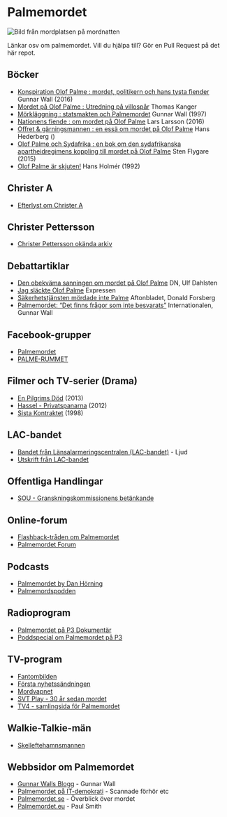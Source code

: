 # Palmemordet

![Bild från mordplatsen på mordnatten](http://www.sydsvenskan.se/images/3dI7xtZqbXILuM8kFLSS4Fu9-x0.jpg)

Länkar osv om palmemordet. Vill du hjälpa till? Gör en Pull Request på det här repot.

## Böcker
* [Konspiration Olof Palme : mordet, politikern och hans tysta fiender](http://cdon.se/b%C3%B6cker/gunnar_wall/konspiration_olof_palme_%3a_mordet%2c_politikern_och_h-35434284) Gunnar Wall (2016)
* [Mordet på Olof Palme : Utredning på villospår](http://cdon.se/e-b%C3%B6cker/thomas-kanger/mordet-p%C3%A5-olof-palme-utredning-p%C3%A5-villosp%C3%A5r-36603627) Thomas Kanger
* [Mörkläggning : statsmakten och Palmemordet](http://cdon.se/b%C3%B6cker/gunnar_wall/m%C3%B6rkl%C3%A4ggning_%3a_statsmakten_och_palmemordet-37914009) Gunnar Wall (1997)
* [Nationens fiende : om mordet på Olof Palme](http://cdon.se/b%C3%B6cker/lars_larsson/nationens_fiende_%3a_om_mordet_p%C3%A5_olof_palme-36713641) Lars Larsson (2016)
* [Offret & gärningsmannen : en essä om mordet på Olof Palme](http://cdon.se/b%C3%B6cker/hans_hederberg/offret_%26_g%C3%A4rningsmannen_%3a_en_ess%C3%A4_om_mordet_p%C3%A5_olo-7642231) Hans Hederberg ()
* [Olof Palme och Sydafrika : en bok om den sydafrikanska apartheidregimens koppling till mordet på Olof Palme](http://cdon.se/b%C3%B6cker/sten_flygare/olof_palme_och_sydafrika_%3a_en_bok_om_den_sydafrika-35221003) Sten Flygare (2015)
* [Olof Palme är skjuten!](http://cdon.se/e-b%C3%B6cker/hans-holm%C3%A9r/olof-palme-%C3%A4r-skjuten-36534171) Hans Holmér (1992)

## Christer A
* [Efterlyst om Christer A](http://www.viafree.se/program/samhalle/efterlyst/sasong-42/avsnitt-4)

## Christer Pettersson
* [Christer Pettersson okända arkiv](http://www.expressen.se/nyheter/christer-petterssons-okanda-arkiv-hittat/)

## Debattartiklar
* [Den obekväma sanningen om mordet på Olof Palme](http://www.dn.se/debatt/den-obekvama-sanningen-om-mordet-pa-olof-palme/) DN, Ulf Dahlsten
* [Jag släckte Olof Palme](http://www.expressen.se/debatt/jag-slackte-olof-palme/) Expressen
* [Säkerhetstjänsten mördade inte Palme](http://www.aftonbladet.se/debatt/article22337725.ab) Aftonbladet, Donald Forsberg
* [Palmemordet: “Det finns frågor som inte besvarats”](http://www.internationalen.se/2013/02/palmemordet-det-finns-fragor-som-inte-besvarats/) Internationalen, Gunnar Wall

## Facebook-grupper
* [Palmemordet](https://www.facebook.com/palmemordet)
* [PALME-RUMMET](https://www.facebook.com/groups/palmerummet/)

## Filmer och TV-serier (Drama)
* [En Pilgrims Död](http://www.imdb.com/title/tt2602070/) (2013)
* [Hassel - Privatspanarna](http://www.imdb.com/title/tt2071471/) (2012)
* [Sista Kontraktet](http://www.imdb.com/title/tt0122573/) (1998)

## LAC-bandet
* [Bandet från Länsalarmeringscentralen (LAC-bandet)](https://www.youtube.com/watch?v=1m59M6iAPdM) - Ljud
* [Utskrift från LAC-bandet](http://www.politiskamord.com/p5lacsamtalen.html)

## Offentliga Handlingar
* [SOU - Granskningskommissionens betänkande](http://www.regeringen.se/rattsdokument/statens-offentliga-utredningar/1999/01/sou-199988--/)

## Online-forum
* [Flashback-tråden om Palmemordet](https://www.flashback.org/t133416)
* [Palmemordet Forum](http://palmemordet.forum24.se/)

## Podcasts
* [Palmemordet by Dan Hörning](https://itunes.apple.com/se/podcast/palmemordet/id1086387447?l=en&mt=2)
* [Palmemordspodden](http://palme.libsyn.com/)

## Radioprogram
* [Palmemordet på P3 Dokumentär](http://sverigesradio.se/sida/avsnitt/62082?programid=2519)
* [Poddspecial om Palmemordet på P3](http://sverigesradio.se/sida/gruppsida.aspx?programid=4072&grupp=22769)

## TV-program
* [Fantombilden](https://www.oppetarkiv.se/video/1154340/fantombilden)
* [Första nyhetssändningen](https://www.oppetarkiv.se/video/1154357/forsta-nyhetssandningen-om-mordet-pa-olof-palme)
* [Mordvapnet](https://www.oppetarkiv.se/video/1154330/smith-och-wesson-kaliber-357)
* [SVT Play - 30 år sedan mordet](http://www.svt.se/playtips/olof-palme-30-ar-sedan-mordet/)
* [TV4 - samlingsida för Palmemordet](http://www.tv4.se/palmemordet)

## Walkie-Talkie-män
* [Skelleftehamnsmannen](http://sverigesradio.se/sida/artikel.aspx?programid=109&artikel=6103013)

## Webbsidor om Palmemordet
* [Gunnar Walls Blogg](https://gunnarwall.wordpress.com/) - Gunnar Wall
* [Palmemordet på IT-demokrati](http://www.itdemokrati.nu/page36.html) - Scannade förhör etc
* [Palmemordet.se](http://www.palmemordet.se/) - Överblick över mordet
* [Palmemordet.eu](http://palmemordet.eu/) - Paul Smith
